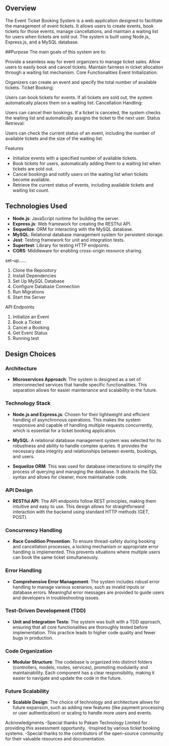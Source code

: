 ## Overview
The Event Ticket Booking System is a web application designed to facilitate the management of event tickets. It allows users to create events, book tickets for those events, manage cancellations, and maintain a waiting list for users when tickets are sold out. The system is built using Node.js, Express.js, and a MySQL database.

##Purpose
The main goals of this system are to:

Provide a seamless way for event organizers to manage ticket sales.
Allow users to easily book and cancel tickets.
Maintain fairness in ticket allocation through a waiting list mechanism.
Core Functionalities
Event Initialization:

Organizers can create an event and specify the total number of available tickets.
Ticket Booking:

Users can book tickets for events. If all tickets are sold out, the system automatically places them on a waiting list.
Cancellation Handling:

Users can cancel their bookings. If a ticket is canceled, the system checks the waiting list and automatically assigns the ticket to the next user.
Status Retrieval:

Users can check the current status of an event, including the number of available tickets and the size of the waiting list.

Features

- Initialize events with a specified number of available tickets.
- Book tickets for users, automatically adding them to a waiting list when tickets are sold out.
- Cancel bookings and notify users on the waiting list when tickets become available.
- Retrieve the current status of events, including available tickets and waiting list count.

## Technologies Used

- **Node.js**: JavaScript runtime for building the server.
- **Express.js**: Web framework for creating the RESTful API.
- **Sequelize**: ORM for interacting with the MySQL database.
- **MySQL**: Relational database management system for persistent storage.
- **Jest**: Testing framework for unit and integration tests.
- **Supertest**: Library for testing HTTP endpoints.
- **CORS**: Middleware for enabling cross-origin resource sharing.

set-up......
1. Clone the Repository
2. Install Dependencies
3. Set Up MySQL Database
4. Configure Database Connection
5. Run Migrations
6. Start the Server


API Endpoints

1. Initialize an Event
2. Book a Ticket
3. Cancel a Booking
4. Get Event Status
5. Running test

## Design Choices

### Architecture

- **Microservices Approach**: The system is designed as a set of interconnected services that handle specific functionalities. This separation allows for easier maintenance and scalability in the future.

### Technology Stack

- **Node.js and Express.js**: Chosen for their lightweight and efficient handling of asynchronous operations. This makes the system responsive and capable of handling multiple requests concurrently, which is essential for a ticket booking application.

- **MySQL**: A relational database management system was selected for its robustness and ability to handle complex queries. It provides the necessary data integrity and relationships between events, bookings, and users.

- **Sequelize ORM**: This was used for database interactions to simplify the process of querying and managing the database. It abstracts the SQL syntax and allows for cleaner, more maintainable code.

### API Design

- **RESTful API**: The API endpoints follow REST principles, making them intuitive and easy to use. This design allows for straightforward interaction with the backend using standard HTTP methods (GET, POST).


### Concurrency Handling

- **Race Condition Prevention**: To ensure thread-safety during booking and cancellation processes, a locking mechanism or appropriate error handling is implemented. This prevents situations where multiple users can book the same ticket simultaneously.

### Error Handling

- **Comprehensive Error Management**: The system includes robust error handling to manage various scenarios, such as invalid inputs or database errors. Meaningful error messages are provided to guide users and developers in troubleshooting issues.

### Test-Driven Development (TDD)

- **Unit and Integration Tests**: The system was built with a TDD approach, ensuring that all core functionalities are thoroughly tested before implementation. This practice leads to higher code quality and fewer bugs in production.

### Code Organization

- **Modular Structure**: The codebase is organized into distinct folders (controllers, models, routes, services), promoting modularity and maintainability. Each component has a clear responsibility, making it easier to navigate and update the code in the future.

### Future Scalability

- **Scalable Design**: The choice of technology and architecture allows for future expansion, such as adding new features (like payment processing or user authentication) or scaling to handle more users and events.



Acknowledgments
-Special thanks to Pakam Technology Limited for providing this assessment opportunity.
-Inspired by various ticket booking systems.
-Special thanks to the contributors of the open-source community for their valuable resources and documentation.
